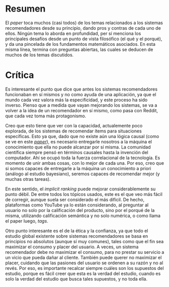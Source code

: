 # Resumen

El *paper* toca muchos (casi todos) de los temas relacionados a los sistemas recomendadores desde
su principio, dando pros y contras de cada uno de ellos. Ningún tema lo aborda en profundidad, per
sí menciona los principales desafíos desde un punto de vista filosófico (el qué y el porqué), y da una
pincelada de los fundamentos matemáticos asociados. En esta misma línea, termina con preguntas abiertas,
las cuales se deducen de muchos de los temas discutidos.


# Crítica

Es interesante el punto que dice que antes los sistemas recomendadores funcionaban en sí mismos
y no como ayuda de una aplicación, ya que el mundo cada vez valora más la especificidad, y este
proceso ha sido inverso. Pienso que a medida que vayan mejorando los sistemas, se va a volver a
la idea de un recomendador en sí mismo, como pasa con Reddit, que cada vez toma más protagonismo.

Creo que esto tiene que ver con la capacidad, actualemente poco explorada, de los sistemas de
recomendar ítems para situaciones específicas. Esto ya que, dado que no existe aún una lógica
causal (como se ve en este [*paper*](http://scielo.sld.cu/scielo.php?script=sci_arttext&pid=S2307-21132013000100006)),
es necesario entregarle nosotros a la máquina el conocimiento que ella no puede alcanzar
por sí misma. La comunidad científica siempre pensó en términos causales hasta la invención del
computador. Ahí se ocupó toda la fuerza correlacional de la tecnología. Es momento de unir ambas
cosas, con lo mejor de cada una. Por eso, creo que si somos capaces de entregarle a la máquina un
conocimiento a priori (análogo al estudio bayesiano), seremos capaces de recomendar mejor (y muchas
otras tareas).

En este sentido, el *implicit ranking* puede mejorar considerablemente su punto débil. De entre
todos los tópicos usados, este es el que veo más fácil de corregir, aunque suela ser considerado
el más difícil. De hecho, plataformas como YouTube ya lo están considerando, al preguntar al usuario
no solo por la calificación del producto, sino por el porqué de la misma, utilizando calificación
semántica y no solo numérica, o como llama el paper luego, *tags*.

Otro punto interesante es el de la ética y la confianza, ya que todo el estudio global existente sobre
sistemas recomendadores se basa en principios no absolutos (aunque sí muy comunes), tales como que el
fin sea maximizar el consumo y placer del usuario. A veces, un sistema recomendador debe no maximizar
el consumo, para no prestar su servicio a un vicio que pueda dañar al cliente. También puede querer no
maximizar el placer, cuidando que las pasiones del usuario se ordenen a su razón y no al revés. Por eso,
es importante recalcar siempre cuáles son los supuestos del estudio, porque es fácil creer que esta es
la verdad del estudio, cuando es solo la verdad del estudio que busca tales supuestos, y no toda ella.